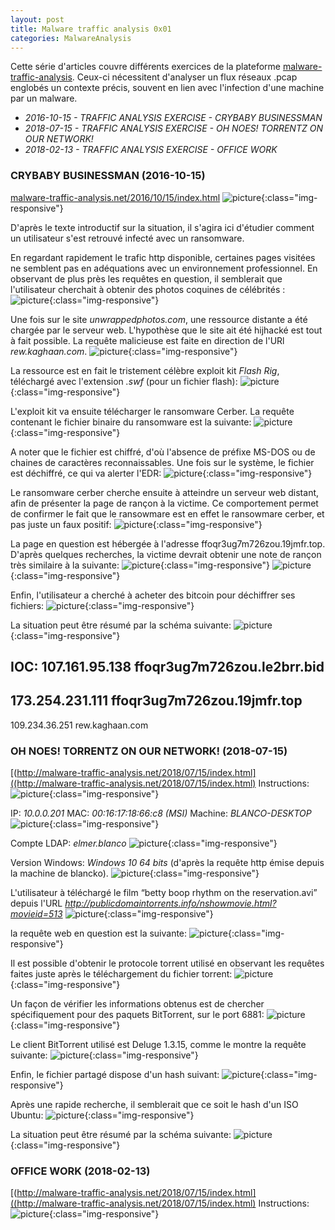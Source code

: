 ```yaml
---
layout: post
title: Malware traffic analysis 0x01
categories: MalwareAnalysis
---
```


Cette série d'articles couvre différents exercices de la plateforme [malware-traffic-analysis](http://malware-traffic-analysis.net/). Ceux-ci nécessitent d'analyser un flux réseaux .pcap englobés un contexte précis, souvent en lien avec l'infection d'une machine par un malware.

* *2016-10-15 - TRAFFIC ANALYSIS EXERCISE - CRYBABY BUSINESSMAN*
* *2018-07-15 - TRAFFIC ANALYSIS EXERCISE - OH NOES! TORRENTZ ON OUR NETWORK!*
* *2018-02-13 - TRAFFIC ANALYSIS EXERCISE - OFFICE WORK*

### CRYBABY BUSINESSMAN (2016-10-15)

[malware-traffic-analysis.net/2016/10/15/index.html](http://malware-traffic-analysis.net/2016/10/15/index.html)
![picture](/img/traffic-analysis/1/1.PNG){:class="img-responsive"}

D'après le texte introductif sur la situation, il s'agira ici d'étudier comment un utilisateur s'est retrouvé infecté avec un ransomware.


En regardant rapidement le trafic http disponible, certaines pages visitées ne semblent pas en adéquations avec un environnement professionnel.
En observant de plus près les requêtes  en question, il semblerait que l'utilisateur cherchait à obtenir des photos coquines de célébrités :
![picture](/img/traffic-analysis/1/2.PNG){:class="img-responsive"}


Une fois sur le site _unwrappedphotos.com_, une ressource distante a été chargée par le serveur web. L'hypothèse que le site ait été hijhacké est tout à fait possible. La requête malicieuse est faite en direction de l'URl _rew.kaghaan.com_.
![picture](/img/traffic-analysis/1/3.PNG){:class="img-responsive"}


La ressource est en fait le tristement célèbre exploit kit *Flash Rig*, téléchargé avec l'extension _.swf_ (pour un fichier flash):
![picture](/img/traffic-analysis/1/4.PNG){:class="img-responsive"}


L'exploit kit va ensuite télécharger le ransomware Cerber. La requête contenant le fichier binaire du ransomware est la suivante:
![picture](/img/traffic-analysis/1/5.PNG){:class="img-responsive"}


A noter que le fichier est chiffré, d'où l'absence de préfixe MS-DOS ou de chaines de caractères reconnaissables.
Une fois sur le système, le fichier est déchiffré, ce qui va alerter l'EDR:
![picture](/img/traffic-analysis/1/6.PNG){:class="img-responsive"}


Le ransomware cerber cherche ensuite à atteindre un serveur web distant, afin de présenter la page de rançon à la victime. Ce comportement permet de confirmer le fait que le ransowmare est en effet le ransowmare cerber, et pas juste un faux positif:
![picture](/img/traffic-analysis/1/7.PNG){:class="img-responsive"}


La page en question est hébergée à l'adresse ffoqr3ug7m726zou.19jmfr.top.
D'après quelques recherches, la victime devrait obtenir une note de rançon très similaire à la suivante:
![picture](/img/traffic-analysis/1/8.PNG){:class="img-responsive"}
![picture](/img/traffic-analysis/1/9.PNG){:class="img-responsive"}


Enfin, l'utilisateur a cherché à acheter des bitcoin pour déchiffrer ses fichiers:
![picture](/img/traffic-analysis/1/10.PNG){:class="img-responsive"}

La situation peut être résumé par la schéma suivante:
![picture](/img/traffic-analysis/1/11.PNG){:class="img-responsive"}

IOC:
107.161.95.138
ffoqr3ug7m726zou.le2brr.bid
-
173.254.231.111
ffoqr3ug7m726zou.19jmfr.top
-
109.234.36.251
rew.kaghaan.com

### OH NOES! TORRENTZ ON OUR NETWORK! (2018-07-15)

[(http://malware-traffic-analysis.net/2018/07/15/index.html]((http://malware-traffic-analysis.net/2018/07/15/index.html)
Instructions:
![picture](/img/traffic-analysis/2/1.PNG){:class="img-responsive"}


IP: _10.0.0.201_
MAC: _00:16:17:18:66:c8 (MSI)_
Machine: _BLANCO-DESKTOP_
![picture](/img/traffic-analysis/2/2.PNG){:class="img-responsive"}


Compte LDAP: _elmer.blanco_
![picture](/img/traffic-analysis/2/3.PNG){:class="img-responsive"}


Version Windows: _Windows 10 64 bits_ (d'après la requête http émise depuis la machine de blancko).
![picture](/img/traffic-analysis/2/4.PNG){:class="img-responsive"}


L'utilisateur à téléchargé le film “betty boop rhythm on the reservation.avi” depuis l'URL _http://publicdomaintorrents.info/nshowmovie.html?movieid=513_
![picture](/img/traffic-analysis/2/5.PNG){:class="img-responsive"}


la requête web en question est la suivante:
![picture](/img/traffic-analysis/2/6.PNG){:class="img-responsive"}


Il est possible d'obtenir le protocole torrent utilisé en observant les requêtes faites juste après le téléchargement du fichier torrent:
![picture](/img/traffic-analysis/2/7.PNG){:class="img-responsive"}


Un façon de vérifier les informations obtenus est de chercher spécifiquement pour des paquets BitTorrent, sur le port 6881:
![picture](/img/traffic-analysis/2/8.PNG){:class="img-responsive"}


Le client BitTorrent utilisé est Deluge 1.3.15, comme le montre la requête suivante:
![picture](/img/traffic-analysis/2/9.PNG){:class="img-responsive"}


Enfin, le fichier partagé dispose d'un hash suivant:
![picture](/img/traffic-analysis/2/10.PNG){:class="img-responsive"}


Après une rapide recherche, il semblerait que ce soit le hash d'un ISO Ubuntu:
![picture](/img/traffic-analysis/2/11.PNG){:class="img-responsive"}

La situation peut être résumé par la schéma suivante:
![picture](/img/traffic-analysis/2/12.PNG){:class="img-responsive"}

### OFFICE WORK (2018-02-13)

[(http://malware-traffic-analysis.net/2018/07/15/index.html]((http://malware-traffic-analysis.net/2018/07/15/index.html)
Instructions:
![picture](/img/traffic-analysis/2/1.PNG){:class="img-responsive"}
